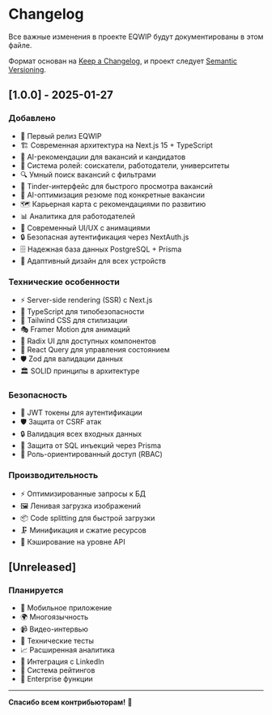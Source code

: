 # Changelog

Все важные изменения в проекте EQWIP будут документированы в этом файле.

Формат основан на [Keep a Changelog](https://keepachangelog.com/ru/1.0.0/),
и проект следует [Semantic Versioning](https://semver.org/spec/v2.0.0.html).

## [1.0.0] - 2025-01-27

### Добавлено
- 🎉 Первый релиз EQWIP
- 🏗️ Современная архитектура на Next.js 15 + TypeScript
- 🤖 AI-рекомендации для вакансий и кандидатов
- 👥 Система ролей: соискатели, работодатели, университеты
- 🔍 Умный поиск вакансий с фильтрами
- 📱 Tinder-интерфейс для быстрого просмотра вакансий
- 📄 AI-оптимизация резюме под конкретные вакансии
- 🗺️ Карьерная карта с рекомендациями по развитию
- 📊 Аналитика для работодателей
- 🎨 Современный UI/UX с анимациями
- 🔒 Безопасная аутентификация через NextAuth.js
- 🗄️ Надежная база данных PostgreSQL + Prisma
- 📱 Адаптивный дизайн для всех устройств

### Технические особенности
- ⚡ Server-side rendering (SSR) с Next.js
- 🎯 TypeScript для типобезопасности
- 🎨 Tailwind CSS для стилизации
- 🎭 Framer Motion для анимаций
- 🧩 Radix UI для доступных компонентов
- 🔄 React Query для управления состоянием
- 🛡️ Zod для валидации данных
- 🏛️ SOLID принципы в архитектуре

### Безопасность
- 🔐 JWT токены для аутентификации
- 🛡️ Защита от CSRF атак
- 🔒 Валидация всех входных данных
- 🚫 Защита от SQL инъекций через Prisma
- 🔑 Роль-ориентированный доступ (RBAC)

### Производительность
- ⚡ Оптимизированные запросы к БД
- 🖼️ Ленивая загрузка изображений
- 📦 Code splitting для быстрой загрузки
- 🗜️ Минификация и сжатие ресурсов
- 💾 Кэширование на уровне API

## [Unreleased]

### Планируется
- 📱 Мобильное приложение
- 🌍 Многоязычность
- 📹 Видео-интервью
- 🧪 Технические тесты
- 📈 Расширенная аналитика
- 🔗 Интеграция с LinkedIn
- 🎯 Система рейтингов
- 🏢 Enterprise функции

---

**Спасибо всем контрибьюторам!** 🙏
